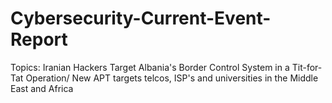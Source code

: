# Cybersecurity-Current-Event-Report
Topics: Iranian Hackers Target Albania's Border Control System in a Tit-for-Tat Operation/ New APT targets telcos, ISP's and universities in the Middle East and Africa
